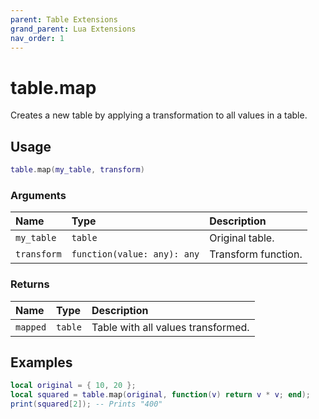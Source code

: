```yaml
---
parent: Table Extensions
grand_parent: Lua Extensions
nav_order: 1
---
```


# table.map

Creates a new table by applying a transformation to all values in a table.

## Usage

```lua
table.map(my_table, transform)
```

### Arguments

| Name        | Type                        | Description         |
| :---------- | :-------------------------- | :------------------ |
| `my_table`  | `table`                     | Original table.     |
| `transform` | `function(value: any): any` | Transform function. |

### Returns

| Name     | Type    | Description                        |
| :------- | :------ | :--------------------------------- |
| `mapped` | `table` | Table with all values transformed. |

## Examples

```lua
local original = { 10, 20 };
local squared = table.map(original, function(v) return v * v; end);
print(squared[2]); -- Prints "400"
```
